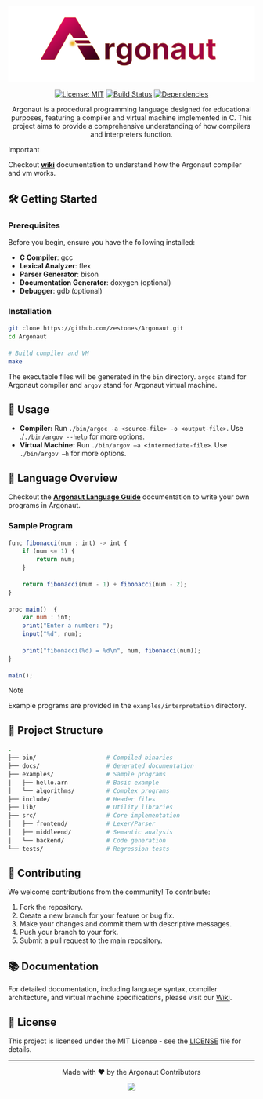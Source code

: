 <div align="center">
  <img src="./extensions/custom-icons/icons/icon.png" alt="Argonaut">
  
  [![License: MIT](https://img.shields.io/badge/License-MIT-blue.svg)](LICENSE)
  [![Build Status](https://img.shields.io/github/actions/workflow/status/zestones/Argonaut/build.yml?branch=main)](https://github.com/zestones/Argonaut/actions)
  [![Dependencies](https://img.shields.io/badge/dependencies-GCC%2C%20Flex%2C%20Bison-orange)](https://gcc.gnu.org/)

  <p>Argonaut is a procedural programming language designed for educational purposes, featuring a compiler and virtual machine implemented in C. This project aims to provide a comprehensive understanding of how compilers and interpreters function.
  </p>
</div>

> [!IMPORTANT]
> Checkout **[wiki](#link)** documentation to understand how the Argonaut compiler and vm works.

## 🛠️ Getting Started

### Prerequisites

Before you begin, ensure you have the following installed:

- **C Compiler**: gcc
- **Lexical Analyzer**: flex
- **Parser Generator**: bison
- **Documentation Generator**: doxygen (optional)
- **Debugger**: gdb (optional)

### Installation

```bash
git clone https://github.com/zestones/Argonaut.git
cd Argonaut

# Build compiler and VM
make
```

The executable files will be generated in the `bin` directory. ``argoc`` stand for Argonaut compiler and ``argov`` stand for Argonaut virtual machine.

## 🚀 Usage

- **Compiler:** Run ``./bin/argoc -a <source-file> -o <output-file>``. Use ./``./bin/argov --help`` for more options.
- **Virtual Machine:** Run ``./bin/argov –a <intermediate-file>``. Use ``./bin/argov –h`` for more options.

## 📜 Language Overview

Checkout the **[Argonaut Language Guide](#link)** documentation to write your own programs in Argonaut.

### Sample Program

```js
func fibonacci(num : int) -> int {
    if (num <= 1) {
        return num;
    }

    return fibonacci(num - 1) + fibonacci(num - 2);
}

proc main()  {
    var num : int;
    print("Enter a number: ");
    input("%d", num);

    print("fibonacci(%d) = %d\n", num, fibonacci(num));
}

main();
```

> [!NOTE]
> Example programs are provided in the `examples/interpretation` directory.

## 📂 Project Structure

```bash
.
├── bin/                    # Compiled binaries
├── docs/                   # Generated documentation
├── examples/               # Sample programs
│   ├── hello.arn           # Basic example
│   └── algorithms/         # Complex programs
├── include/                # Header files
├── lib/                    # Utility libraries
├── src/                    # Core implementation
│   ├── frontend/           # Lexer/Parser
│   ├── middleend/          # Semantic analysis
│   └── backend/            # Code generation
└── tests/                  # Regression tests
```

## 🤝 Contributing

We welcome contributions from the community! To contribute:

1. Fork the repository.
2. Create a new branch for your feature or bug fix.
3. Make your changes and commit them with descriptive messages.
4. Push your branch to your fork.
5. Submit a pull request to the main repository.

## 📚 Documentation

For detailed documentation, including language syntax, compiler architecture, and virtual machine specifications, please visit our [Wiki](link-to-your-wiki).

## 📜 License

This project is licensed under the MIT License - see the [LICENSE](LICENSE) file for details.

---

<div align="center">
  <p>Made with ❤️ by the Argonaut Contributors</p>
  <a href="https://github.com/zestones/Argonaut/graphs/contributors">
    <img src="https://contrib.rocks/image?repo=zestones/Argonaut" />
  </a>
</div>

